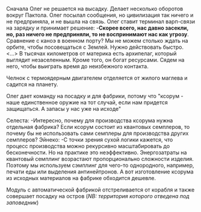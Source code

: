Сначала Олег не решается на высадку. Делает несколько оборотов вокруг Пактола. Олег посылал сообщения, но цивилизация так ничего и не предприняла, и не вышла на связь. 
Олег ставит терминал варп-связи на зарядку и принимает решение:
-**Скорее всего, нас давно засекли, но, раз ничего не предприняли, то не воспринимают нас как угрозу**. Сравнение с каноэ в военном порту? Мы не можем столько ждать на орбите, чтобы посовещаться с Землей. Нужно действовать быстро. <...> В тысячах километров от материка есть архипелаг, который выглядит незаселенным. Кроме того, он богат ресурсами. Сядем на него, чтобы выиграть время до неизбежного контакта.

Челнок с термоядерным двигателем отделяется от жилого маглева и садится на планету.

Олег дает команду на посадку и для фабрики, потому что "ксорум - наше единственное оружие на тот случай, если нам придется защищаться. А запасы у нас уже на исходе"

Селеста:
-Интересно, почему для производства ксорума нужна отдельная фабрика? Если ксорум состоит из квантовых семплеров, то почему бы не использовать сами семплеры для производства других семплеров?
Эйнеко:
-С точки зрения сухой логики кажется, что процесс производства можно рекурсивно масштабировать до бесконечности. Но на практике это неэффективно. Энергозатраты на квантовый семплинг возрастают пропорционально сложности изделия. Поэтому мы используем сэмплинг для чего-то однородного, например, печати еды или выделения антинейтронов. А вот изготовление ксорума из исходных материалов на фабрике обходится дешевле.


Модуль с автоматической фабрикой отстреливается от корабля и также совершает посадку на остров (*NB: территория которого отведена под заповедник*)